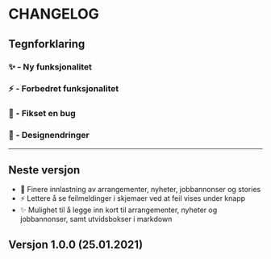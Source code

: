# CHANGELOG

## Tegnforklaring

### ✨ - Ny funksjonalitet

### ⚡ - Forbedret funksjonalitet

### 🦟 - Fikset en bug

### 🎨 - Designendringer

---

## Neste versjon
- 🎨 Finere innlastning av arrangementer, nyheter, jobbannonser og stories
- ⚡ Lettere å se feilmeldinger i skjemaer ved at feil vises under knapp
- ✨ Mulighet til å legge inn kort til arrangementer, nyheter og jobbannonser, samt utvidsbokser i markdown

## Versjon 1.0.0 (25.01.2021)

